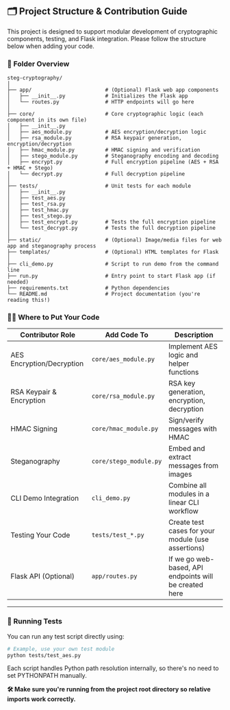 ## 🗂 Project Structure & Contribution Guide

This project is designed to support modular development of cryptographic components, testing, and Flask integration. Please follow the structure below when adding your code.

### 📁 Folder Overview

```text
steg-cryptography/
│
├── app/                        # (Optional) Flask web app components
│   ├── __init__.py             # Initializes the Flask app
│   └── routes.py               # HTTP endpoints will go here
│
├── core/                       # Core cryptographic logic (each component in its own file)
│   ├── __init__.py
│   ├── aes_module.py           # AES encryption/decryption logic
│   ├── rsa_module.py           # RSA keypair generation, encryption/decryption
│   ├── hmac_module.py          # HMAC signing and verification
│   ├── stego_module.py         # Steganography encoding and decoding
│   ├── encrypt.py              # Full encryption pipeline (AES + RSA + HMAC + Stego)
│   └── decrypt.py              # Full decryption pipeline
│
├── tests/                      # Unit tests for each module
│   ├── __init__.py
│   ├── test_aes.py
│   ├── test_rsa.py
│   ├── test_hmac.py
│   ├── test_stego.py
│   ├── test_encrypt.py         # Tests the full encryption pipeline
│   └── test_decrypt.py         # Tests the full decryption pipeline
│
├── static/                     # (Optional) Image/media files for web app and steganography process
├── templates/                  # (Optional) HTML templates for Flask
│
├── cli_demo.py                 # Script to run demo from the command line
├── run.py                      # Entry point to start Flask app (if needed)
├── requirements.txt            # Python dependencies
└── README.md                   # Project documentation (you're reading this!)
```


### 👩‍💻 Where to Put Your Code

| Contributor Role        | Add Code To                   | Description |
|-------------------------|-------------------------------|-------------|
| AES Encryption/Decryption | `core/aes_module.py`         | Implement AES logic and helper functions |
| RSA Keypair & Encryption | `core/rsa_module.py`         | RSA key generation, encryption, decryption |
| HMAC Signing             | `core/hmac_module.py`        | Sign/verify messages with HMAC |
| Steganography            | `core/stego_module.py`       | Embed and extract messages from images |
| CLI Demo Integration     | `cli_demo.py`                | Combine all modules in a linear CLI workflow |
| Testing Your Code        | `tests/test_*.py`            | Create test cases for your module (use assertions) |
| Flask API (Optional)     | `app/routes.py`              | If we go web-based, API endpoints will be created here |

---

### 🧪 Running Tests

You can run any test script directly using:

```bash
# Example, use your own test module
python tests/test_aes.py 
```

Each script handles Python path resolution internally, so there's no need to set PYTHONPATH manually.

**🛠️ Make sure you're running from the project root directory so relative imports work correctly.**
